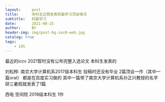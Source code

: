 ```yaml
---
layout:     post
title:      本科生近期发表机器学习顶会情况
subtitle:   机器学习
date:       2021-08-25
author:     BY
header-img: img/post-bg-ios9-web.jpg
catalog: true
tags:
    - iOS
---
```

最近的iccv 2021暂时没有公布完整入选论文 本科生发表的

刘松桦: 南京大学计算机系2017级本科生  投稿时还没有毕业
2篇顶会一作（其中一篇oral） 都是在百度实习做的  其中一篇带了南京大学计算机系孙正兴教授的名字 
研三暑假就发表了1篇 

西电 空间院 2018级本科生 1作
